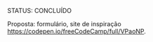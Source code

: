 STATUS: CONCLUÍDO

Proposta: formulário, site de inspiração https://codepen.io/freeCodeCamp/full/VPaoNP.
